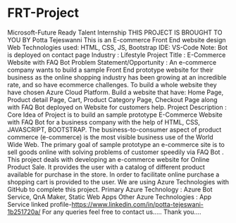 # FRT-Project
Microsoft-Future Ready Talent Internship 
THIS PROJECT IS BROUGHT TO YOU BY Potta Tejeswanni
This is an E-commerce Front End website design Web Technologies used: HTML, CSS, JS, Bootstrap IDE: VS-Code Note: Bot is deployed on contact page Industry : Lifestyle Project Title : E-Commerce Website with FAQ Bot Problem Statement/Opportunity : An e-commerce company wants to build a sample Front End prototype website for their business as the online shopping industry has been growing at an incredible rate, and so have ecommerce challenges. To build a whole website they have chosen Azure Cloud Platform. Build a website that have: Home Page, Product detail Page, Cart, Product Category Page, Checkout Page along with FAQ Bot deployed on Website for customers help. Project Description : Core Idea of Project is to build an sample prototype E-Commerce Website with FAQ Bot for a business company with the help of HTML, CSS, JAVASCRIPT, BOOTSTRAP. The business-to-consumer aspect of product commerce (e-commerce) is the most visible business use of the World Wide Web. The primary goal of sample prototype an e-commerce site is to sell goods online with solving problems of customer speedily via FAQ Bot . This project deals with developing an e-commerce website for Online Product Sale. It provides the user with a catalog of different product available for purchase in the store. In order to facilitate online purchase a shopping cart is provided to the user. We are using Azure Technologies with GitHub to complete this project. Primary Azure Technology : Azure Bot Service, QnA Maker, Static Web Apps Other Azure Technologies : App Service
linked profile-https://www.linkedin.com/in/potta-tejeswani-1b251720a/
For any queries feel free to contact us.....
Thank you....
